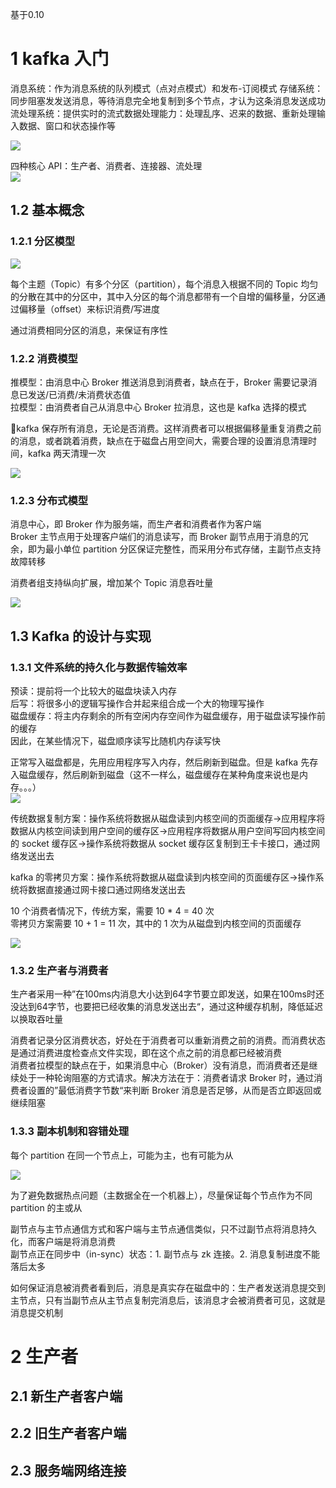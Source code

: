 基于0.10

# 1 kafka 入门

消息系统：作为消息系统的队列模式（点对点模式）和发布-订阅模式
存储系统：同步阻塞发发送消息，等待消息完全地复制到多个节点，才认为这条消息发送成功  
流处理系统：提供实时的流式数据处理能力：处理乱序、迟来的数据、重新处理输入数据、窗口和状态操作等

![][1]

四种核心 API：生产者、消费者、连接器、流处理  
![][2]

## 1.2 基本概念

### 1.2.1 分区模型

![][3]

每个主题（Topic）有多个分区（partition），每个消息入根据不同的 Topic 均匀的分散在其中的分区中，其中入分区的每个消息都带有一个自增的偏移量，分区通过偏移量（offset）来标识消费/写进度  
  
通过消费相同分区的消息，来保证有序性

### 1.2.2 消费模型

推模型：由消息中心 Broker 推送消息到消费者，缺点在于，Broker 需要记录消息已发送/已消费/未消费状态值  
拉模型：由消费者自己从消息中心 Broker 拉消息，这也是 kafka 选择的模式

kafka 保存所有消息，无论是否消费。这样消费者可以根据偏移量重复消费之前的消息，或者跳着消费，缺点在于磁盘占用空间大，需要合理的设置消息清理时间，kafka 两天清理一次

![][4]

### 1.2.3 分布式模型

消息中心，即 Broker 作为服务端，而生产者和消费者作为客户端  
Broker 主节点用于处理客户端们的消息读写，而 Broker 副节点用于消息的冗余，即为最小单位 partition 分区保证完整性，而采用分布式存储，主副节点支持故障转移  
  
消费者组支持纵向扩展，增加某个 Topic 消息吞吐量  

![][5]

## 1.3 Kafka 的设计与实现

### 1.3.1 文件系统的持久化与数据传输效率

预读：提前将一个比较大的磁盘块读入内存  
后写：将很多小的逻辑写操作合并起来组合成一个大的物理写操作  
磁盘缓存：将主内存剩余的所有空闲内存空间作为磁盘缓存，用于磁盘读写操作前的缓存  
因此，在某些情况下，磁盘顺序读写比随机内存读写快  
  
正常写入磁盘都是，先用应用程序写入内存，然后刷新到磁盘。但是 kafka 先存入磁盘缓存，然后刷新到磁盘（这不一样么，磁盘缓存在某种角度来说也是内存。。。）  
![][6]  

传统数据复制方案：操作系统将数据从磁盘读到内核空间的页面缓存->应用程序将数据从内核空间读到用户空间的缓存区->应用程序将数据从用户空间写回内核空间的 socket 缓存区->操作系统将数据从 socket 缓存区复制到王卡卡接口，通过网络发送出去    

kafka 的零拷贝方案：操作系统将数据从磁盘读到内核空间的页面缓存区->操作系统将数据直接通过网卡接口通过网络发送出去  

10 个消费者情况下，传统方案，需要 10 * 4 = 40 次  
零拷贝方案需要 10 + 1 = 11 次，其中的 1 次为从磁盘到内核空间的页面缓存

![][7]

### 1.3.2 生产者与消费者

生产者采用一种”在100ms内消息大小达到64字节要立即发送，如果在100ms时还没达到64字节，也要把已经收集的消息发送出去“，通过这种缓存机制，降低延迟以换取吞吐量  
  
消费者记录分区消费状态，好处在于消费者可以重新消费之前的消费。而消费状态是通过消费进度检查点文件实现，即在这个点之前的消息都已经被消费  
消费者拉模型的缺点在于，如果消息中心（Broker）没有消息，而消费者还是继续处于一种轮询阻塞的方式请求。解决方法在于：消费者请求 Broker 时，通过消费者设置的”最低消费字节数“来判断 Broker 消息是否足够，从而是否立即返回或继续阻塞

### 1.3.3 副本机制和容错处理

每个 partition 在同一个节点上，可能为主，也有可能为从
 
![][8]

为了避免数据热点问题（主数据全在一个机器上），尽量保证每个节点作为不同 partition 的主或从

副节点与主节点通信方式和客户端与主节点通信类似，只不过副节点将消息持久化，而客户端是将消息消费  
副节点正在同步中（in-sync）状态：1. 副节点与 zk 连接。2. 消息复制进度不能落后太多

如何保证消息被消费者看到后，消息是真实存在磁盘中的：生产者发送消息提交到主节点，只有当副节点从主节点复制完消息后，该消息才会被消费者可见，这就是消息提交机制


# 2 生产者

## 2.1 新生产者客户端

## 2.2 旧生产者客户端

## 2.3 服务端网络连接










[1]: https://leran2deeplearnjavawebtech.oss-cn-beijing.aliyuncs.com/learn/Kafka%E6%8A%80%E6%9C%AF%E5%86%85%E5%B9%95/1_1.png
[2]: https://leran2deeplearnjavawebtech.oss-cn-beijing.aliyuncs.com/learn/Kafka%E6%8A%80%E6%9C%AF%E5%86%85%E5%B9%95/1_2.jpg
[3]: https://leran2deeplearnjavawebtech.oss-cn-beijing.aliyuncs.com/learn/Kafka%E6%8A%80%E6%9C%AF%E5%86%85%E5%B9%95/1_3.png
[4]: https://leran2deeplearnjavawebtech.oss-cn-beijing.aliyuncs.com/learn/Kafka%E6%8A%80%E6%9C%AF%E5%86%85%E5%B9%95/1_4.png
[5]: https://leran2deeplearnjavawebtech.oss-cn-beijing.aliyuncs.com/learn/Kafka%E6%8A%80%E6%9C%AF%E5%86%85%E5%B9%95/1_5.png
[6]: https://leran2deeplearnjavawebtech.oss-cn-beijing.aliyuncs.com/learn/Kafka%E6%8A%80%E6%9C%AF%E5%86%85%E5%B9%95/1_6.png
[7]: https://leran2deeplearnjavawebtech.oss-cn-beijing.aliyuncs.com/learn/Kafka%E6%8A%80%E6%9C%AF%E5%86%85%E5%B9%95/1_7.png
[8]: https://leran2deeplearnjavawebtech.oss-cn-beijing.aliyuncs.com/learn/Kafka%E6%8A%80%E6%9C%AF%E5%86%85%E5%B9%95/1_8.png